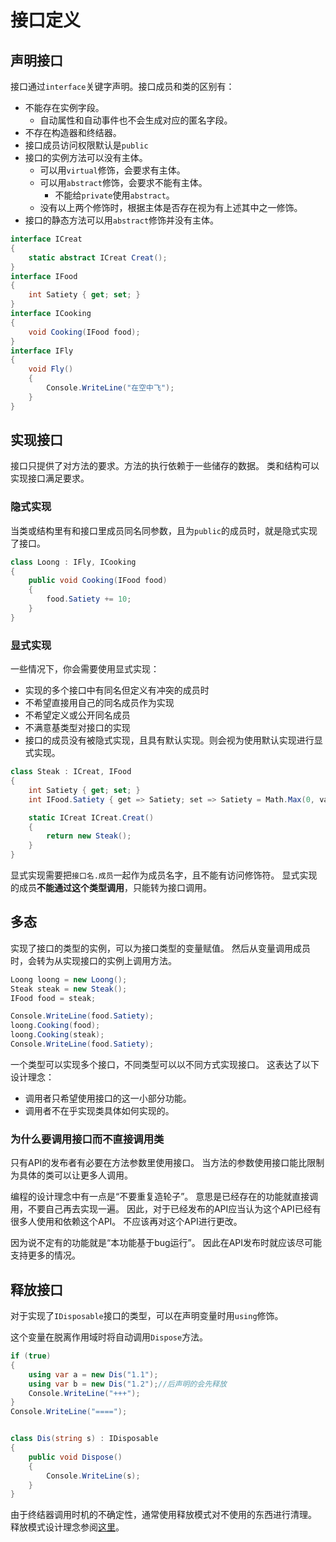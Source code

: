 ﻿# 接口定义

## 声明接口

接口通过`interface`关键字声明。接口成员和类的区别有：

- 不能存在实例字段。
  -  自动属性和自动事件也不会生成对应的匿名字段。
- 不存在构造器和终结器。
- 接口成员访问权限默认是`public`
- 接口的实例方法可以没有主体。
  - 可以用`virtual`修饰，会要求有主体。
  - 可以用`abstract`修饰，会要求不能有主体。
    - 不能给`private`使用`abstract`。
  - 没有以上两个修饰时，根据主体是否存在视为有上述其中之一修饰。
- 接口的静态方法可以用`abstract`修饰并没有主体。

```csharp
interface ICreat
{
	static abstract ICreat Creat();
}
interface IFood
{
	int Satiety { get; set; }
}
interface ICooking
{
	void Cooking(IFood food);
}
interface IFly
{
	void Fly()
	{
		Console.WriteLine("在空中飞");
	}
}
```

## 实现接口

接口只提供了对方法的要求。方法的执行依赖于一些储存的数据。
类和结构可以实现接口满足要求。

### 隐式实现

当类或结构里有和接口里成员同名同参数，且为`public`的成员时，就是隐式实现了接口。

```csharp
class Loong : IFly, ICooking
{
	public void Cooking(IFood food)
	{
		food.Satiety += 10;
	}
}
```

### 显式实现

一些情况下，你会需要使用显式实现：

- 实现的多个接口中有同名但定义有冲突的成员时
- 不希望直接用自己的同名成员作为实现
- 不希望定义或公开同名成员
- 不满意基类型对接口的实现
- 接口的成员没有被隐式实现，且具有默认实现。则会视为使用默认实现进行显式实现。

```csharp
class Steak : ICreat, IFood
{
	int Satiety { get; set; }
	int IFood.Satiety { get => Satiety; set => Satiety = Math.Max(0, value); }

	static ICreat ICreat.Creat()
	{
		return new Steak();
	}
}
```

显式实现需要把`接口名.成员`一起作为成员名字，且不能有访问修饰符。
显式实现的成员**不能通过这个类型调用**，只能转为接口调用。

## 多态

实现了接口的类型的实例，可以为接口类型的变量赋值。
然后从变量调用成员时，会转为从实现接口的实例上调用方法。

```csharp
Loong loong = new Loong();
Steak steak = new Steak();
IFood food = steak;

Console.WriteLine(food.Satiety);
loong.Cooking(food);
loong.Cooking(steak);
Console.WriteLine(food.Satiety);
```

一个类型可以实现多个接口，不同类型可以以不同方式实现接口。
这表达了以下设计理念：

- 调用者只希望使用接口的这一小部分功能。
- 调用者不在乎实现类具体如何实现的。

### 为什么要调用接口而不直接调用类

只有API的发布者有必要在方法参数里使用接口。
当方法的参数使用接口能比限制为具体的类可以让更多人调用。

编程的设计理念中有一点是“不要重复造轮子”。
意思是已经存在的功能就直接调用，不要自己再去实现一遍。
因此，对于已经发布的API应当认为这个API已经有很多人使用和依赖这个API。
不应该再对这个API进行更改。

因为说不定有的功能就是“本功能基于bug运行”。
因此在API发布时就应该尽可能支持更多的情况。

## 释放接口

对于实现了`IDisposable`接口的类型，可以在声明变量时用`using`修饰。

这个变量在脱离作用域时将自动调用`Dispose`方法。

```csharp
if (true)
{
	using var a = new Dis("1.1");
	using var b = new Dis("1.2");//后声明的会先释放
	Console.WriteLine("+++");
}
Console.WriteLine("====");


class Dis(string s) : IDisposable
{
	public void Dispose()
	{
		Console.WriteLine(s);
	}
}
```

由于终结器调用时机的不确定性，通常使用释放模式对不使用的东西进行清理。
释放模式设计理念参阅[这里](https://learn.microsoft.com/zh-cn/dotnet/standard/design-guidelines/dispose-pattern)。